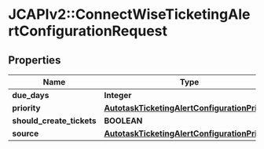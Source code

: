 # JCAPIv2::ConnectWiseTicketingAlertConfigurationRequest

## Properties
Name | Type | Description | Notes
------------ | ------------- | ------------- | -------------
**due_days** | **Integer** |  | [optional] 
**priority** | [**AutotaskTicketingAlertConfigurationPriority**](AutotaskTicketingAlertConfigurationPriority.md) |  | [optional] 
**should_create_tickets** | **BOOLEAN** |  | 
**source** | [**AutotaskTicketingAlertConfigurationPriority**](AutotaskTicketingAlertConfigurationPriority.md) |  | [optional] 

